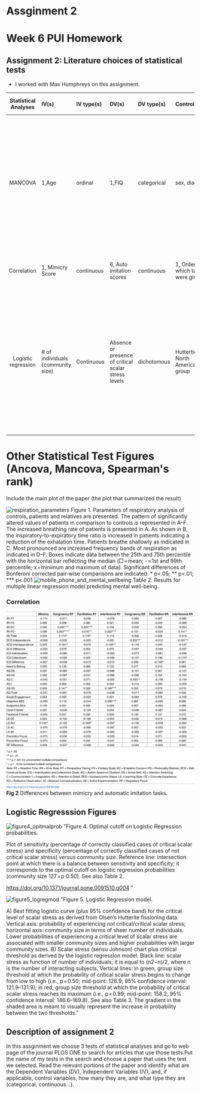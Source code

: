 # Assginment 2
 
# Week 6 PUI Homework
## Assignment 2: Literature choices of statistical tests

* I worked with Max Humphreys on this assignment.

| **Statistical Analyses**  |  **IV(s)**  |  **IV type(s)** |  **DV(s)**  |  **DV type(s)**  |  **Control Var** | **Control Var type**  | **Question to be answered** | **$H_0$** | **$\alpha$** | **link to paper**| 
|:----------:|:----------|:------------|:-------------|:-------------|:------------|:------------- |:------------------|:----:|:-------:|:-------|
|MANCOVA	| 1,Age | ordinal | 1,FIQ | categorical | sex, diagnosis | continuous (could also be categorical) | 	we test if the effect of autism is dependent on sex within each of these cognitive domains: (i) mentalizing and emotion perception, (ii)executive function, (iii) perceptual attention to detail, and (iv) motor function | Ranks test groups <= Ranks control group | 0.05 | [Cognition in Males and Females with Autism: Similarities and Differences](https://journals.plos.org/plosone/article?id=10.1371/journal.pone.0047198) |
| Correlation| 1, Mimicry Score | continuous | 6, Auto imitation scores| continuous | 1, Order in which tasks were given | discrete | Are mimicry and automatic imitation actually correlated?| $|r_{m,ai}|>0$ | 0.001 | [Mimicry and automatic imitation are not correlated](https://journals.plos.org/plosone/article?id=10.1371/journal.pone.0183784) |
| Logistic regression |# of individuals (community size)| Continuous |Absence or presence of critical scalar stress levels|dichotomous| Hutterties of North America(control group|What is the relationship btw. community size + scalar stress levels in archaelogical communites when size can be estimated? Is there a theshhold of community size that there is a higher propability of a critical scalar stress levels?|test group(s) scalar stress level threshold <= control group scalar stress level threshold| 0.05|https://journals.plos.org/plosone/article?id=10.1371/journal.pone.0091510#s4 |
||||||||


# Other Statistical Test Figures (Ancova, Mancova, Spearman's rank)
  
Include the main plot of the paper (the plot that summarized the result)

![respiration_parameters](https://user-images.githubusercontent.com/41444592/47116279-2d4b3700-d22f-11e8-9ab6-e1103919eb10.png)
Figure 1. Parameters of respiratory analysis of controls, patients and relatives are presented.
The pattern of significantly altered values of patients in comparison to controls is represented in A–F. The increased breathing rate of patients is presented in A. As shown in B, the inspiratory-to-expiratory time ratio is increased in patients indicating a reduction of the exhalation time. Patients breathe shallowly as indicated in C. Most pronounced are increased frequency bands of respiration as indicated in D–F. Boxes indicate data between the 25th and 75th percentile with the horizontal bar reflecting the median (□ = mean; - = 1st and 99th percentile; x = minimum and maximum of data). Significant differences of Bonferoni corrected pair-wise comparisons are indicated: * p<.05; ** p<.01; *** p<.001
![mobile_phone_and_mental_wellbeing](https://user-images.githubusercontent.com/41444592/47116281-2fad9100-d22f-11e8-8c1d-1ee8dc09a554.png)
Table 2. Results for multiple linear regression model predicting mental well-being.


### Correlation
![Alt text](Correlation.png)
**Fig 2** Differences between mimicry and automatic imitation tasks.

## Logistic Regresssion Figures

![figure4_opitmalprob](https://user-images.githubusercontent.com/41444592/47115682-51a61400-d22d-11e8-9a38-aa720bb3ce87.png)
"Figure 4. Optimal cutoff on Logistic Regression probabilities.

Plot of sensitivity (percentage of correctly classified cases of critical scalar stress) and specificity (percentage of correctly classified cases of not critical scalar stress) versus community size. Reference line: intersection point at which there is a balance between sensitivity and specificity; it corresponds to the optimal cutoff on logistic regression probabilities (community size 127 = p 0.50). See also Table 2.

https://doi.org/10.1371/journal.pone.0091510.g004 "

![figure5_logregmod](https://user-images.githubusercontent.com/41444592/47115685-536fd780-d22d-11e8-806b-07b66c1777a5.png)
"Figure 5. Logistic Regression model.

A) Best fitting logistic curve (plus 95% confidence band) for the critical level of scalar stress as derived from Olsen’s Hutterite fissioning data. Vertical axis: probability of experiencing not critical/critical scalar stress; horizontal axis: community size in terms of sheer number of individuals. Lower probabilities of experiencing a critical level of scalar stress are associated with smaller community sizes and higher probabilities with larger community sizes. B) Scalar stress (sensu Johnson) chart plus critical threshold as derived by the logistic regression model. Black line: scalar stress as function of number of individuals; it is equal to (n2−n)/2, where n is the number of interacting subjects. Vertical lines: in green, group size threshold at which the probability of critical scalar stress begins to change from low to high (i.e., p = 0.50; mid-point: 126.9; 95% confidence interval: 121.9–131.9); in red, group size threshold at which the probability of critical scalar stress reaches its maximum (i.e., p = 0.99; mid-point: 158.2; 95% confidence interval: 146.6–169.8). See also Table 3. The gradient in the shaded area is meant to visually represent the increase in probability between the two thresholds."

## Description of assignment 2
In this assginment we choose 3 tests of statistical analyses and go to web page of the journal PLOS ONE to search for articles that use those tests.Put the name of my tests in the search and choose a paper that uses the test we selected. Read the relevant portions of the paper and identify what are the Dependent Variables (DV), Independent Variables (IV), and, if applicable, control variables, how many they are, and what type they are (categorical, continuous...).